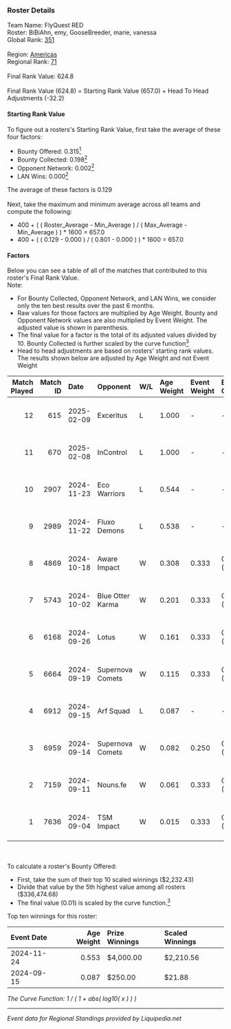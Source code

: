 ### Roster Details<br />
Team Name: FlyQuest RED<br />
Roster: BiBiAhn, emy, GooseBreeder, marie, vanessa<br />
Global Rank: [351](../standings_global.md)<br />
<br />
Region: [Americas]( ../standings_americas.md)<br />
Regional Rank: [71]( ../standings_americas.md)<br />
<br />
Final Rank Value:  624.8<br />
<br />
Final Rank Value (624.8) = Starting Rank Value (657.0) + Head To Head Adjustments (-32.2)<br />

#### Starting Rank Value<br />
To figure out a rosters's Starting Rank Value, first take the average of these four factors:<br />
- Bounty Offered: 0.315[<sup>1</sup>](#table2)
- Bounty Collected: 0.198[<sup>2</sup>](#table1)
- Opponent Network: 0.002[<sup>2</sup>](#table1)
- LAN Wins: 0.000[<sup>2</sup>](#table1)

The average of these factors is 0.129<br />
<br />
Next, take the maximum and minimum average across all teams and compute the following:<br />
- 400 + ( ( Roster_Average - Min_Average ) / ( Max_Average - Min_Average ) ) * 1600 = 657.0
- 400 + ( ( 0.129 - 0.000 ) / ( 0.801 - 0.000 ) ) * 1600 = 657.0


#### Factors<br />
Below you can see a table of all of the matches that contributed to this roster's Final Rank Value.<br />
Note:<br />

- For Bounty Collected, Opponent Network, and LAN Wins, we consider only the ten best results over the past 6 months.
- Raw values for those factors are multiplied by Age Weight. Bounty and Opponent Network values are also multiplied by Event Weight. The adjusted value is shown in parenthesis.
- The final value for a factor is the total of its adjusted values divided by 10. Bounty Collected is further scaled by the curve function[<sup>3</sup>](#curveFunction)
- Head to head adjustments are based on rosters' starting rank values. The results shown below are adjusted by Age Weight and not Event Weight
<span id="table1"></span><br />


| Match Played | Match ID | Date       | Opponent         | W/L | Age Weight | Event Weight | Bounty Collected | Opponent Network | LAN Wins  | H2H Adj. | Roster                                      |
| -: | -: | :- | :- | :- | :- | :- | :- | :- | :- | -: | :- |
|           12 |      615 | 2025-02-09 | Exceritus        | L   | 1.000      | -            | -                | -                | -         |   -16.17 | BiBiAhn, emy, GooseBreeder, marie, vanessa  |
|           11 |      670 | 2025-02-08 | InControl        | L   | 1.000      | -            | -                | -                | -         |   -16.24 | BiBiAhn, emy, GooseBreeder, marie, vanessa  |
|           10 |     2907 | 2024-11-23 | Eco Warriors     | L   | 0.544      | -            | -                | -                | -         |    -5.47 | BiBiAhn, emy, GooseBreeder, Kaoday, vanessa |
|            9 |     2989 | 2024-11-22 | Fluxo Demons     | L   | 0.538      | -            | -                | -                | -         |    -5.70 | BiBiAhn, emy, GooseBreeder, Kaoday, vanessa |
|            8 |     4869 | 2024-10-18 | Aware Impact     | W   | 0.308      | 0.333        | 0.001 (0.000)    | 0.008 (0.001)    | 0 (0.000) |     3.96 | BiBiAhn, emy, GooseBreeder, Kaoday, vanessa |
|            7 |     5743 | 2024-10-02 | Blue Otter Karma | W   | 0.201      | 0.333        | 0.001 (0.000)    | 0.006 (0.000)    | 0 (0.000) |     2.65 | BiBiAhn, emy, GooseBreeder, Kaoday, vanessa |
|            6 |     6168 | 2024-09-26 | Lotus            | W   | 0.161      | 0.333        | 0.001 (0.000)    | 0.003 (0.000)    | 0 (0.000) |     2.12 | BiBiAhn, emy, GooseBreeder, Kaoday, vanessa |
|            5 |     6664 | 2024-09-19 | Supernova Comets | W   | 0.115      | 0.333        | 0.011 (0.000)    | 0.220 (0.008)    | 0 (0.000) |     1.90 | BiBiAhn, emy, GooseBreeder, Kaoday, vanessa |
|            4 |     6912 | 2024-09-15 | Arf Squad        | L   | 0.087      | -            | -                | -                | -         |    -1.63 | BiBiAhn, emy, GooseBreeder, Kaoday, vanessa |
|            3 |     6959 | 2024-09-14 | Supernova Comets | W   | 0.082      | 0.250        | 0.011 (0.000)    | 0.220 (0.005)    | 0 (0.000) |     1.36 | BiBiAhn, emy, GooseBreeder, Kaoday, vanessa |
|            2 |     7159 | 2024-09-11 | Nouns.fe         | W   | 0.061      | 0.333        | 0.001 (0.000)    | 0.071 (0.001)    | 0 (0.000) |     0.85 | BiBiAhn, emy, GooseBreeder, Kaoday, vanessa |
|            1 |     7636 | 2024-09-04 | TSM Impact       | W   | 0.015      | 0.333        | 0.001 (0.000)    | 0.022 (0.000)    | 0 (0.000) |     0.20 | BiBiAhn, emy, GooseBreeder, Kaoday, vanessa |

<br />
<span id="table2"></span><br />
To calculate a roster's Bounty Offered:<br />

- First, take the sum of their top 10 scaled winnings ($2,232.43)
- Divide that value by the 5th highest value among all rosters ($336,474.68)
- The final value (0.01) is scaled by the curve function.[<sup>3</sup>](#curveFunction)

Top ten winnings for this roster:<br />

| Event Date | Age Weight | Prize Winnings | Scaled Winnings |
| :- | -: | :- | :- |
| 2024-11-24 |      0.553 | $4,000.00      | $2,210.56       |
| 2024-09-15 |      0.087 | $250.00        | $21.88          |


<span id="curveFunction"></span>_The Curve Function: 1 / ( 1 + abs( log10( x ) ) )_<br />

---
_Event data for Regional Standings provided by Liquipedia.net_<br />
